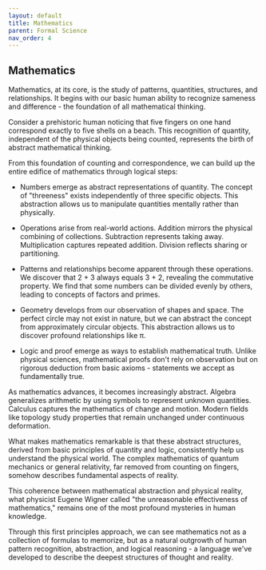 ```yaml
---
layout: default
title: Mathematics
parent: Formal Science
nav_order: 4
---
```


## Mathematics

Mathematics, at its core, is the study of patterns, quantities, structures, and relationships. It begins with our basic human ability to recognize sameness and difference - the foundation of all mathematical thinking.

Consider a prehistoric human noticing that five fingers on one hand correspond exactly to five shells on a beach. This recognition of quantity, independent of the physical objects being counted, represents the birth of abstract mathematical thinking.

From this foundation of counting and correspondence, we can build up the entire edifice of mathematics through logical steps:

- Numbers emerge as abstract representations of quantity. The concept of "threeness" exists independently of three specific objects. This abstraction allows us to manipulate quantities mentally rather than physically.
  
- Operations arise from real-world actions. Addition mirrors the physical combining of collections. Subtraction represents taking away. Multiplication captures repeated addition. Division reflects sharing or partitioning.
  
- Patterns and relationships become apparent through these operations. We discover that 2 + 3 always equals 3 + 2, revealing the commutative property. We find that some numbers can be divided evenly by others, leading to concepts of factors and primes.
  
- Geometry develops from our observation of shapes and space. The perfect circle may not exist in nature, but we can abstract the concept from approximately circular objects. This abstraction allows us to discover profound relationships like π.
  
- Logic and proof emerge as ways to establish mathematical truth. Unlike physical sciences, mathematical proofs don't rely on observation but on rigorous deduction from basic axioms - statements we accept as fundamentally true.

As mathematics advances, it becomes increasingly abstract. Algebra generalizes arithmetic by using symbols to represent unknown quantities. Calculus captures the mathematics of change and motion. Modern fields like topology study properties that remain unchanged under continuous deformation.

What makes mathematics remarkable is that these abstract structures, derived from basic principles of quantity and logic, consistently help us understand the physical world. The complex mathematics of quantum mechanics or general relativity, far removed from counting on fingers, somehow describes fundamental aspects of reality.

This coherence between mathematical abstraction and physical reality, what physicist Eugene Wigner called "the unreasonable effectiveness of mathematics," remains one of the most profound mysteries in human knowledge.

Through this first principles approach, we can see mathematics not as a collection of formulas to memorize, but as a natural outgrowth of human pattern recognition, abstraction, and logical reasoning - a language we've developed to describe the deepest structures of thought and reality.
